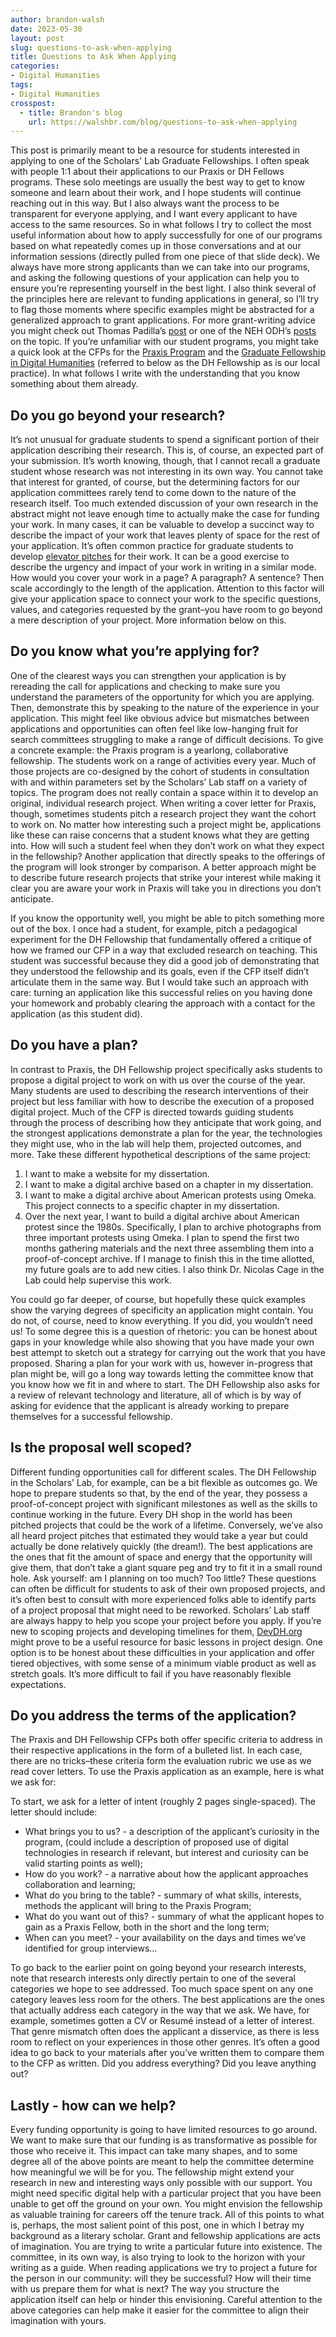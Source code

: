 ```yaml
---
author: brandon-walsh
date: 2023-05-30
layout: post
slug: questions-to-ask-when-applying
title: Questions to Ask When Applying
categories:
- Digital Humanities
tags:
- Digital Humanities
crosspost:
  - title: Brandon's blog
    url: https://walshbr.com/blog/questions-to-ask-when-applying
---
```

This post is primarily meant to be a resource for students interested in applying to one of the Scholars' Lab Graduate Fellowships. I often speak with people 1:1 about their applications to our Praxis or DH Fellows programs. These solo meetings are usually the best way to get to know someone and learn about their work, and I hope students will continue reaching out in this way. But I also always want the process to be transparent for everyone applying, and I want every applicant to have access to the same resources. So in what follows I try to collect the most useful information about how to apply successfully for one of our programs based on what repeatedly comes up in those conversations and at our information sessions (directly pulled from one piece of that slide deck). We always have more strong applicants than we can take into our programs, and asking the following questions of your application can help you to ensure you’re representing yourself in the best light. I also think several of the principles here are relevant to funding applications in general, so I’ll try to flag those moments where specific examples might be abstracted for a generalized approach to grant applications. For more grant-writing advice you might check out Thomas Padilla’s [post](https://tgpadillajr.medium.com/dont-sink-the-ship-grant-writing-101-a705dd8af783) or one of the NEH ODH’s [posts](https://www.neh.gov/blog/how-write-successful-level-i-dhag-proposal) on the topic. If you’re unfamiliar with our student programs, you might take a quick look at the CFPs for the [Praxis Program](https://scholarslab.lib.virginia.edu/praxis-program-fellowships/) and the [Graduate Fellowship in Digital Humanities](https://scholarslab.lib.virginia.edu/digital-humanities-fellows/) (referred to below as the DH Fellowship as is our local practice). In what follows I write with the understanding that you know something about them already. 

## Do you go beyond your research?

It’s not unusual for graduate students to spend a significant portion of their application describing their research. This is, of course, an expected part of your submission. It’s worth knowing, though, that I cannot recall a graduate student whose research was not interesting in its own way. You cannot take that interest for granted, of course, but the determining factors for our application committees rarely tend to come down to the nature of the research itself. Too much extended discussion of your own research in the abstract might not leave enough time to actually make the case for funding your work. In many cases, it can be valuable to develop a succinct way to describe the impact of your work that leaves plenty of space for the rest of your application. It’s often common practice for graduate students to develop [elevator pitches](https://graduateschool.nd.edu/assets/76988/elevator_pitch_8_28_2012.pdf) for their work. It can be a good exercise to describe the urgency and impact of your work in writing in a similar mode. How would you cover your work in a page? A paragraph? A sentence? Then scale accordingly to the length of the application. Attention to this factor will give your application space to connect your work to the specific questions, values, and categories requested by the grant–you have room to go beyond a mere description of your project. More information below on this. 

## Do you know what you’re applying for?

One of the clearest ways you can strengthen your application is by rereading the call for applications and checking to make sure you understand the parameters of the opportunity for which you are applying. Then, demonstrate this by speaking to the nature of the experience in your application. This might feel like obvious advice but mismatches between applications and opportunities can often feel like low-hanging fruit for search committees struggling to make a range of difficult decisions. To give a concrete example: the Praxis program is a yearlong, collaborative fellowship. The students work on a range of activities every year. Much of those projects are co-designed by the cohort of students in consultation with and within parameters set by the Scholars’ Lab staff on a variety of topics. The program does not really contain a space within it to develop an original, individual research project. When writing a cover letter for Praxis, though, sometimes students pitch a research project they want the cohort to work on. No matter how interesting such a project might be, applications like these can raise concerns that a student knows what they are getting into. How will such a student feel when they don’t work on what they expect in the fellowship? Another application that directly speaks to the offerings of the program will look stronger by comparison. A better approach might be to describe future research projects that strike your interest while making it clear you are aware your work in Praxis will take you in directions you don’t anticipate. 

If you know the opportunity well, you might be able to pitch something more out of the box. I once had a student, for example, pitch a pedagogical experiment for the DH Fellowship that fundamentally offered a critique of how we framed our CFP in a way that excluded research on teaching. This student was successful because they did a good job of demonstrating that they understood the fellowship and its goals, even if the CFP itself didn’t articulate them in the same way. But I would take such an approach with care: turning an application like this successful relies on you having done your homework and probably clearing the approach with a contact for the application (as this student did).   

## Do you have a plan?

In contrast to Praxis, the DH Fellowship project specifically asks students to propose a digital project to work on with us over the course of the year. Many students are used to describing the research interventions of their project but less familiar with how to describe the execution of a proposed digital project. Much of the CFP is directed towards guiding students through the process of describing how they anticipate that work going, and the strongest applications demonstrate a plan for the year, the technologies they might use, who in the lab will help them, projected outcomes, and more. Take these different hypothetical descriptions of the same project:

1. I want to make a website for my dissertation.
2. I want to make a digital archive based on a chapter in my dissertation.
3. I want to make a digital archive about American protests using Omeka. This project connects to a specific chapter in my dissertation.
4. Over the next year, I want to build a digital archive about American protest since the 1980s. Specifically, I plan to archive photographs from three important protests using Omeka. I plan to spend the first two months gathering materials and the next three assembling them into a proof-of-concept archive. If I manage to finish this in the time allotted, my future goals are to add new cities. I also think Dr. Nicolas Cage in the Lab could help supervise this work.  

You could go far deeper, of course, but hopefully these quick examples show the varying degrees of specificity an application might contain. You do not, of course, need to know everything. If you did, you wouldn’t need us! To some degree this is a question of rhetoric: you can be honest about gaps in your knowledge while also showing that you have made your own best attempt to sketch out a strategy for carrying out the work that you have proposed. Sharing a plan for your work with us, however in-progress that plan might be, will go a long way towards letting the committee know that you know how we fit in and where to start. The DH Fellowship also asks for a review of relevant technology and literature, all of which is by way of asking for evidence that the applicant is already working to prepare themselves for a successful fellowship.

## Is the proposal well scoped?

Different funding opportunities call for different scales. The DH Fellowship in the Scholars’ Lab, for example, can be a bit flexible as outcomes go. We hope to prepare students so that, by the end of the year, they possess a proof-of-concept project with significant milestones as well as the skills to continue working in the future. Every DH shop in the world has been pitched projects that could be the work of a lifetime. Conversely, we’ve also all heard project pitches that estimated they would take a year but could actually be done relatively quickly (the dream!). The best applications are the ones that fit the amount of space and energy that the opportunity will give them, that don’t take a giant square peg and try to fit it in a small round hole. Ask yourself: am I planning on too much? Too little? These questions can often be difficult for students to ask of their own proposed projects, and it’s often best to consult with more experienced folks able to identify parts of a project proposal that might need to be reworked. Scholars’ Lab staff are always happy to help you scope your project before you apply. If you’re new to scoping projects and developing timelines for them, [DevDH.org](https://devdh.org/) might prove to be a useful resource for basic lessons in project design. One option is to be honest about these difficulties in your application and offer tiered objectives, with some sense of a minimum viable product as well as stretch goals. It’s more difficult to fail if you have reasonably flexible expectations.

## Do you address the terms of the application?

The Praxis and DH Fellowship CFPs both offer specific criteria to address in their respective applications in the form of a bulleted list. In each case, there are no tricks–these criteria form the evaluation rubric we use as we read cover letters. To use the Praxis application as an example, here is what we ask for:

To start, we ask for a letter of intent (roughly 2 pages single-spaced). The letter should include:

* What brings you to us? - a description of the applicant’s curiosity in the program, (could include a description of proposed use of digital technologies in research if relevant, but interest and curiosity  can be valid starting points as well);
* How do you work? - a narrative about how the applicant approaches collaboration and learning;
* What do you bring to the table? - summary of what skills, interests, methods the applicant will bring to the Praxis Program;
* What do you want out of this? - summary of what the applicant hopes to gain as a Praxis Fellow, both in the short and the long term;
* When can you meet? - your availability on the days and times we’ve identified for group interviews…

To go back to the earlier point on going beyond your research interests, note that research interests only directly pertain to one of the several categories we hope to see addressed. Too much space spent on any one category leaves less room for the others. The best applications are the ones that actually address each category in the way that we ask. We have, for example, sometimes gotten a CV or Resumé instead of a letter of interest. That genre mismatch often does the applicant a disservice, as there is less room to reflect on your experiences in those other genres. It’s often a good idea to go back to your materials after you’ve written them to compare them to the CFP as written. Did you address everything? Did you leave anything out? 

## Lastly - how can we help?

Every funding opportunity is going to have limited resources to go around. We want to make sure that our funding is as transformative as possible for those who receive it. This impact can take many shapes, and to some degree all of the above points are meant to help the committee determine how meaningful we will be for you. The fellowship might extend your research in new and interesting ways only possible with our support. You might need specific digital help with a particular project that you have been unable to get off the ground on your own. You might envision the fellowship as valuable training for careers off the tenure track. All of this points to what is, perhaps, the most salient point of this post, one in which I betray my background as a literary scholar. Grant and fellowship applications are acts of imagination. You are trying to write a particular future into existence. The committee, in its own way, is also trying to look to the horizon with your writing as a guide. When reading applications we try to project a future for the person in our community: will they be successful? How will their time with us prepare them for what is next? The way you structure the application itself can help or hinder this envisioning. Careful attention to the above categories can help make it easier for the committee to align their imagination with yours.
